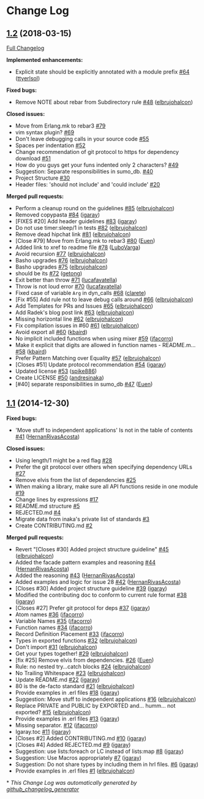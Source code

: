 # Change Log

## [1.2](https://github.com/inaka/erlang_guidelines/tree/1.2) (2018-03-15)
[Full Changelog](https://github.com/inaka/erlang_guidelines/compare/1.1...1.2)

**Implemented enhancements:**

- Explicit state should be explicitly annotated with a module prefix [\#64](https://github.com/inaka/erlang_guidelines/pull/64) ([ttyerlsol](https://github.com/ttyerlsol))

**Fixed bugs:**

- Remove NOTE about rebar from Subdirectory rule [\#48](https://github.com/inaka/erlang_guidelines/pull/48) ([elbrujohalcon](https://github.com/elbrujohalcon))

**Closed issues:**

- Move from Erlang.mk to rebar3 [\#79](https://github.com/inaka/erlang_guidelines/issues/79)
- vim syntax plugin? [\#69](https://github.com/inaka/erlang_guidelines/issues/69)
- Don't leave debugging calls in your source code [\#55](https://github.com/inaka/erlang_guidelines/issues/55)
- Spaces per indentation [\#52](https://github.com/inaka/erlang_guidelines/issues/52)
- Change recommendation of git protocol to https for dependency download [\#51](https://github.com/inaka/erlang_guidelines/issues/51)
- How do you guys get your funs indented only 2 characters? [\#49](https://github.com/inaka/erlang_guidelines/issues/49)
- Suggestion: Separate responsibilities in sumo\_db. [\#40](https://github.com/inaka/erlang_guidelines/issues/40)
- Project Structure [\#30](https://github.com/inaka/erlang_guidelines/issues/30)
- Header files: 'should not include' and 'could include' [\#20](https://github.com/inaka/erlang_guidelines/issues/20)

**Merged pull requests:**

- Perform a cleanup round on the guidelines [\#85](https://github.com/inaka/erlang_guidelines/pull/85) ([elbrujohalcon](https://github.com/elbrujohalcon))
- Removed copypasta [\#84](https://github.com/inaka/erlang_guidelines/pull/84) ([igaray](https://github.com/igaray))
- \[FIXES \#20\] Add header guidelines [\#83](https://github.com/inaka/erlang_guidelines/pull/83) ([igaray](https://github.com/igaray))
- Do not use timer:sleep/1 in tests [\#82](https://github.com/inaka/erlang_guidelines/pull/82) ([elbrujohalcon](https://github.com/elbrujohalcon))
- Remove dead hipchat link [\#81](https://github.com/inaka/erlang_guidelines/pull/81) ([elbrujohalcon](https://github.com/elbrujohalcon))
- \[Close \#79\] Move from Erlang.mk to rebar3 [\#80](https://github.com/inaka/erlang_guidelines/pull/80) ([Euen](https://github.com/Euen))
- Added link to xref to readme file [\#78](https://github.com/inaka/erlang_guidelines/pull/78) ([LuboVarga](https://github.com/LuboVarga))
- Avoid recursion [\#77](https://github.com/inaka/erlang_guidelines/pull/77) ([elbrujohalcon](https://github.com/elbrujohalcon))
- Basho upgrades [\#76](https://github.com/inaka/erlang_guidelines/pull/76) ([elbrujohalcon](https://github.com/elbrujohalcon))
- Basho upgrades [\#75](https://github.com/inaka/erlang_guidelines/pull/75) ([elbrujohalcon](https://github.com/elbrujohalcon))
- should be its [\#72](https://github.com/inaka/erlang_guidelines/pull/72) ([getong](https://github.com/getong))
- Exit better than throw [\#71](https://github.com/inaka/erlang_guidelines/pull/71) ([lucafavatella](https://github.com/lucafavatella))
- Throw is not loud error [\#70](https://github.com/inaka/erlang_guidelines/pull/70) ([lucafavatella](https://github.com/lucafavatella))
- Fixed case of variable `Arg` in dyn\_calls [\#68](https://github.com/inaka/erlang_guidelines/pull/68) ([clarete](https://github.com/clarete))
- \[Fix \#55\] Add rule not to leave debug calls around [\#66](https://github.com/inaka/erlang_guidelines/pull/66) ([elbrujohalcon](https://github.com/elbrujohalcon))
- Add Templates for PRs and Issues [\#65](https://github.com/inaka/erlang_guidelines/pull/65) ([elbrujohalcon](https://github.com/elbrujohalcon))
- Add Radek's blog post link [\#63](https://github.com/inaka/erlang_guidelines/pull/63) ([elbrujohalcon](https://github.com/elbrujohalcon))
- Missing horizontal line [\#62](https://github.com/inaka/erlang_guidelines/pull/62) ([elbrujohalcon](https://github.com/elbrujohalcon))
- Fix compilation issues in \#60 [\#61](https://github.com/inaka/erlang_guidelines/pull/61) ([elbrujohalcon](https://github.com/elbrujohalcon))
- Avoid export all [\#60](https://github.com/inaka/erlang_guidelines/pull/60) ([kbaird](https://github.com/kbaird))
- No implicit included functions when using mixer [\#59](https://github.com/inaka/erlang_guidelines/pull/59) ([jfacorro](https://github.com/jfacorro))
- Make it explicit that digits are allowed in function names - README.m… [\#58](https://github.com/inaka/erlang_guidelines/pull/58) ([kbaird](https://github.com/kbaird))
- Prefer Pattern Matching over Equality [\#57](https://github.com/inaka/erlang_guidelines/pull/57) ([elbrujohalcon](https://github.com/elbrujohalcon))
- \[Closes \#51\] Update protocol recommendation [\#54](https://github.com/inaka/erlang_guidelines/pull/54) ([igaray](https://github.com/igaray))
- Updated license [\#53](https://github.com/inaka/erlang_guidelines/pull/53) ([spike886](https://github.com/spike886))
- Create LICENSE [\#50](https://github.com/inaka/erlang_guidelines/pull/50) ([andresinaka](https://github.com/andresinaka))
- \[\#40\] separate responsibilities in sumo\_db [\#47](https://github.com/inaka/erlang_guidelines/pull/47) ([Euen](https://github.com/Euen))

## [1.1](https://github.com/inaka/erlang_guidelines/tree/1.1) (2014-12-30)
**Fixed bugs:**

- 'Move stuff to independent applications' Is not in the table of contents [\#41](https://github.com/inaka/erlang_guidelines/pull/41) ([HernanRivasAcosta](https://github.com/HernanRivasAcosta))

**Closed issues:**

- Using length/1 might be a red flag [\#28](https://github.com/inaka/erlang_guidelines/issues/28)
- Prefer the git protocol over others when specifying dependency URLs [\#27](https://github.com/inaka/erlang_guidelines/issues/27)
- Remove elvis from the list of dependencies [\#25](https://github.com/inaka/erlang_guidelines/issues/25)
- When making a library, make sure all API functions reside in one module [\#19](https://github.com/inaka/erlang_guidelines/issues/19)
- Change lines by expressions [\#17](https://github.com/inaka/erlang_guidelines/issues/17)
- README.md structure [\#5](https://github.com/inaka/erlang_guidelines/issues/5)
- REJECTED.md [\#4](https://github.com/inaka/erlang_guidelines/issues/4)
- Migrate data from inaka's private list of standards [\#3](https://github.com/inaka/erlang_guidelines/issues/3)
- Create CONTRIBUTING.md [\#2](https://github.com/inaka/erlang_guidelines/issues/2)

**Merged pull requests:**

- Revert "\[Closes \#30\] Added project structure guideline" [\#45](https://github.com/inaka/erlang_guidelines/pull/45) ([elbrujohalcon](https://github.com/elbrujohalcon))
- Added the facade pattern examples and reasoning [\#44](https://github.com/inaka/erlang_guidelines/pull/44) ([HernanRivasAcosta](https://github.com/HernanRivasAcosta))
- Added the reasoning [\#43](https://github.com/inaka/erlang_guidelines/pull/43) ([HernanRivasAcosta](https://github.com/HernanRivasAcosta))
- Added examples and logic for issue 28 [\#42](https://github.com/inaka/erlang_guidelines/pull/42) ([HernanRivasAcosta](https://github.com/HernanRivasAcosta))
- \[Closes \#30\] Added project structure guideline [\#39](https://github.com/inaka/erlang_guidelines/pull/39) ([igaray](https://github.com/igaray))
- Modified the contributing doc to conform to current rule format [\#38](https://github.com/inaka/erlang_guidelines/pull/38) ([igaray](https://github.com/igaray))
- \[Closes \#27\] Prefer git protocol for deps [\#37](https://github.com/inaka/erlang_guidelines/pull/37) ([igaray](https://github.com/igaray))
- Atom names [\#36](https://github.com/inaka/erlang_guidelines/pull/36) ([jfacorro](https://github.com/jfacorro))
- Variable Names [\#35](https://github.com/inaka/erlang_guidelines/pull/35) ([jfacorro](https://github.com/jfacorro))
- Function names [\#34](https://github.com/inaka/erlang_guidelines/pull/34) ([jfacorro](https://github.com/jfacorro))
- Record Definition Placement [\#33](https://github.com/inaka/erlang_guidelines/pull/33) ([jfacorro](https://github.com/jfacorro))
- Types in exported functions [\#32](https://github.com/inaka/erlang_guidelines/pull/32) ([elbrujohalcon](https://github.com/elbrujohalcon))
- Don't import [\#31](https://github.com/inaka/erlang_guidelines/pull/31) ([elbrujohalcon](https://github.com/elbrujohalcon))
- Get your types together! [\#29](https://github.com/inaka/erlang_guidelines/pull/29) ([elbrujohalcon](https://github.com/elbrujohalcon))
- \[fix \#25\] Remove elvis from dependencies. [\#26](https://github.com/inaka/erlang_guidelines/pull/26) ([Euen](https://github.com/Euen))
- Rule: no nested try…catch blocks [\#24](https://github.com/inaka/erlang_guidelines/pull/24) ([elbrujohalcon](https://github.com/elbrujohalcon))
- No Trailing Whitespace [\#23](https://github.com/inaka/erlang_guidelines/pull/23) ([elbrujohalcon](https://github.com/elbrujohalcon))
- Update README.md [\#22](https://github.com/inaka/erlang_guidelines/pull/22) ([igaray](https://github.com/igaray))
- 80 is the de-facto standard [\#21](https://github.com/inaka/erlang_guidelines/pull/21) ([elbrujohalcon](https://github.com/elbrujohalcon))
- Provide examples in .erl files [\#18](https://github.com/inaka/erlang_guidelines/pull/18) ([igaray](https://github.com/igaray))
- Suggestion: Move stuff to independent applications [\#16](https://github.com/inaka/erlang_guidelines/pull/16) ([elbrujohalcon](https://github.com/elbrujohalcon))
- Replace PRIVATE and PUBLIC by EXPORTED and… humm… not exported? [\#15](https://github.com/inaka/erlang_guidelines/pull/15) ([elbrujohalcon](https://github.com/elbrujohalcon))
- Provide examples in .erl files [\#13](https://github.com/inaka/erlang_guidelines/pull/13) ([igaray](https://github.com/igaray))
- Missing separator. [\#12](https://github.com/inaka/erlang_guidelines/pull/12) ([jfacorro](https://github.com/jfacorro))
- Igaray.toc [\#11](https://github.com/inaka/erlang_guidelines/pull/11) ([igaray](https://github.com/igaray))
- \[Closes \#2\] Added CONTRIBUTING.md [\#10](https://github.com/inaka/erlang_guidelines/pull/10) ([igaray](https://github.com/igaray))
- \[Closes \#4\] Added REJECTED.md [\#9](https://github.com/inaka/erlang_guidelines/pull/9) ([igaray](https://github.com/igaray))
- Suggestion: use lists:foreach or LC instead of lists:map [\#8](https://github.com/inaka/erlang_guidelines/pull/8) ([igaray](https://github.com/igaray))
- Suggestion: Use Macros appropriately [\#7](https://github.com/inaka/erlang_guidelines/pull/7) ([igaray](https://github.com/igaray))
- Suggestion: Do not share types by including them in hrl files. [\#6](https://github.com/inaka/erlang_guidelines/pull/6) ([igaray](https://github.com/igaray))
- Provide examples in .erl files [\#1](https://github.com/inaka/erlang_guidelines/pull/1) ([elbrujohalcon](https://github.com/elbrujohalcon))



\* *This Change Log was automatically generated by [github_changelog_generator](https://github.com/skywinder/Github-Changelog-Generator)*
